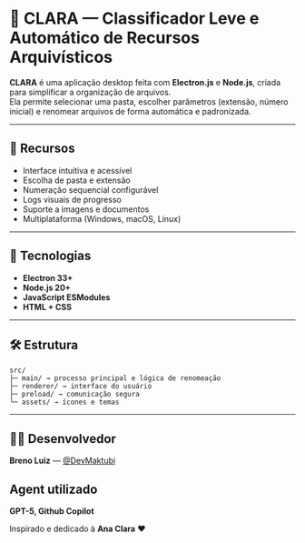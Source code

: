 # 🌟 CLARA — Classificador Leve e Automático de Recursos Arquivísticos

**CLARA** é uma aplicação desktop feita com **Electron.js** e **Node.js**, criada para simplificar a organização de arquivos.  
Ela permite selecionar uma pasta, escolher parâmetros (extensão, número inicial) e renomear arquivos de forma automática e padronizada.

---

## 🚀 Recursos
- Interface intuitiva e acessível
- Escolha de pasta e extensão
- Numeração sequencial configurável
- Logs visuais de progresso
- Suporte a imagens e documentos
- Multiplataforma (Windows, macOS, Linux)

---

## 🧩 Tecnologias
- **Electron 33+**
- **Node.js 20+**
- **JavaScript ESModules**
- **HTML + CSS**

---

## 🛠 Estrutura

```
src/
├─ main/ → processo principal e lógica de renomeação
├─ renderer/ → interface do usuário
├─ preload/ → comunicação segura
└─ assets/ → ícones e temas
```

---

## 👨‍💻 Desenvolvedor
**Breno Luiz** — [@DevMaktubi](https://github.com/DevMaktubi) 

## Agent utilizado
**GPT-5, Github Copilot**

Inspirado e dedicado à **Ana Clara** ❤️